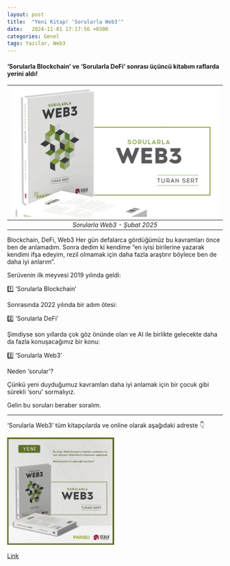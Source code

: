 ```yaml
---
layout: post
title:  "Yeni Kitap! 'Sorularla Web3'"
date:   2024-11-01 17:17:56 +0300
categories: Genel
tags: Yazılar, Web3
---
```


#### ‘Sorularla Blockchain’ ve ‘Sorularla DeFi’ sonrası üçüncü kitabım raflarda yerini aldı!

| ![Sorularla Web3](/assets/Sorularla_Web3_kapak_x.jpg)|
|:--:| 
| *Sorularla Web3 - Şubat 2025*|

Blockchain, DeFi, Web3 Her gün defalarca gördüğümüz bu kavramları önce ben de anlamadım. Sonra dedim ki kendime “en iyisi birilerine yazarak kendimi ifşa edeyim, rezil olmamak için daha fazla araştırır böylece ben de daha iyi anlarım”.

Serüvenin ilk meyvesi 2019 yılında geldi:

1️⃣ ‘Sorularla Blockchain’

Sonrasında 2022 yılında bir adım ötesi:

2️⃣ ‘Sorularla DeFi’

Şimdiyse son yıllarda çok göz önünde olan ve AI ile birlikte gelecekte daha da fazla konuşacağımız bir konu:

3️⃣ ‘Sorularla Web3’

Neden ‘sorular’?

Çünkü yeni duyduğumuz kavramları daha iyi anlamak için bir çocuk gibi sürekli ‘soru’ sormalıyız.

Gelin bu soruları beraber soralım.

---

‘Sorularla Web3’ tüm kitapçılarda ve online olarak aşağıdaki adreste 👇


<a href="https://www.scalakitapci.com/sorularla-web3"><img src="/assets/scala_sorularla_Web3_ilan.jpg" width="250" height="250"></a>

[Link](https://www.scalakitapci.com/sorularla-web3)

